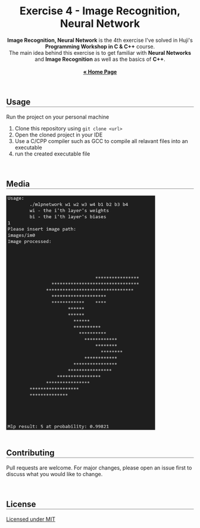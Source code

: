 <div align="center">
  <h1 align="center" style="border-bottom: none"><b>Exercise 4</b> - Image Recognition, Neural Network</h1>

  <p align="center">
    <b>Image Recognition, Neural Network</b> is the 4th exercise I've solved in Huji's <b>Programming Workshop in C & C++</b> course.
    <br>
    The main idea behind this exercise is to get familiar with <b>Neural Networks</b> and <b>Image Recognition</b> as well as the basics of <b>C++</b>.
    <br>
    <br>
    <a href="https://github.com/OmerFerster/Workshop-in-C-CPP"><strong>« Home Page</strong></a>
    <br>
  </p>
</div>

<br>

<div align="left">
  <h2 align="left" style="border-bottom: 1px solid gray">Usage</h2>

  <p>Run the project on your personal machine</p>
  <ol align="left">
    <li>Clone this repository using <code>git clone &lt;url&gt;</code></li>
    <li>Open the cloned project in your IDE</li>
    <li>Use a C/CPP compiler such as GCC to compile all relavant files into an executable</li>
    <li>run the created executable file</li>
  </ol>
</div>

<br>

<div align="left">
  <h2 align="left" style="border-bottom: 1px solid gray">Media</h2>

  <div align="left">
    <img src="./media/1.png" alt="1" width="400px" />
  </div>
</div>

<br>

<div align="left">
  <h2 align="left" style="border-bottom: 1px solid gray">Contributing</h2>

  <p align="left">
    Pull requests are welcome. For major changes, please open an issue first to discuss what you would like to change.
  </p>
</div>

<br>

<div align="left">
  <h2 align="left" style="border-bottom: 1px solid gray">License</h2>

  <p align="left">
    <a href="https://choosealicense.com/licenses/mit/">Licensed under MIT</a>
  </p>
</div>
